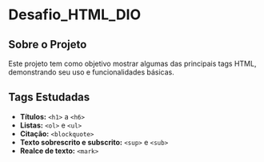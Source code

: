 # Desafio_HTML_DIO

## Sobre o Projeto

Este projeto tem como objetivo mostrar algumas das principais tags HTML, demonstrando seu uso e funcionalidades básicas.

## Tags Estudadas

- **Títulos:** `<h1>` a `<h6>`
- **Listas:** `<ol>` e `<ul>`
- **Citação:** `<blockquote>`
- **Texto sobrescrito e subscrito:** `<sup>` e `<sub>`
- **Realce de texto:** `<mark>`

